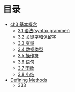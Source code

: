 # 目录

* [ch3 基本概念](README.md)
    * [3.1 语法(syntax grammer)](docs/ch3/syntax.md)
    * [3.2 关键字和保留字]()
    * [3.3 变量]()
    * [3.4 数据类型]()
    * [3.5 操作符]()
    * [3.6 语句]()
    * [3.7 函数]()
    * [3.8 小结]()
* [Defining Methods](methods.md)
   * 333

